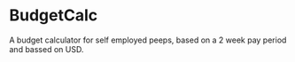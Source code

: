 # BudgetCalc
A budget calculator for self employed peeps, based on a 2 week pay period and bassed on USD. 
